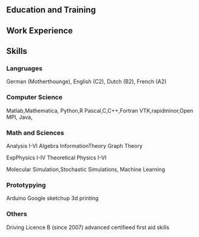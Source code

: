 <!---
#headline
##headline
###headline

Iwant to *emaphasie* that i cant __spell__.

lets make a list

* one lsit.
* two lists.
* three lists.

cant belive is does work

1. bla
2. bl 
3. bl

and last a link to [wikipedia](http://en.wikipedia.org/wiki/Main_Page)

Plus a piece of code

	sudo apt-get install grup-costomizer
-->

## Education and Training

## Work Experience

## Skills

### Langruages
German (Motherthounge), English (C2), Dutch (B2), French (A2)
### Computer Science

Matlab,Mathematica, Python,R
Pascal,C,C++,Fortran
VTK,rapidminor,Open MPI,
Java,
### Math and Sciences

Analysis I-VI
Algebra
InformationTheory
Graph Theory

ExpPhysics I-IV
Theoretical Physics I-VI

Molecular Simulation,Stochastic Simulations, Machine Learning

### Prototypying
Arduino Google sketchup 3d printing

### Others
Driving Licence B (since 2007)
advanced certifieed first aid skills

